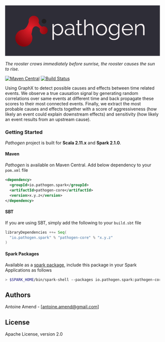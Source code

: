 ![Pathogen](/images/logo.png)

_The rooster crows immediately before sunrise, the rooster causes the sun to rise._

[![Maven Central](https://maven-badges.herokuapp.com/maven-central/io.pathogen.spark/pathogen-core/badge.svg)](https://maven-badges.herokuapp.com/maven-central/com.aamend.spark/pathogen)
[![Build Status](https://travis-ci.org/aamend/pathogen.svg?branch=master)](https://travis-ci.org/aamend/pathogen) 

Using GraphX to detect possible causes and effects between time related events. We observe a true 
causation signal by generating random correlations over same events at different time and back propagate 
these scores to their most connected events. Finally, we extract the most probable causes and effects 
together with a score of aggressiveness (how likely an event could explain downstream effects) and 
sensitivity (how likely an event results from an upstream cause).

### Getting Started

_Pathogen_ project is built for __Scala 2.11.x__ and __Spark 2.1.0__. 

#### Maven

_Pathogen_ is available on Maven Central. Add below dependency to your `pom.xml` file

```xml
<dependency>
  <groupId>io.pathogen.spark</groupId>
  <artifactId>pathogen-core</artifactId>
  <version>x.y.z</version>
</dependency>
```

#### SBT

If you are using SBT, simply add the following to your `build.sbt` file

```scala
libraryDependencies ++= Seq(
  "io.pathogen.spark" % "pathogen-core" % "x.y.z"
)
```

#### Spark Packages

Available as a [spark package](https://spark-packages.org/package/aamend/pathogen), include this package in your Spark Applications as follows

```bash
> $SPARK_HOME/bin/spark-shell --packages io.pathogen.spark:pathogen-core:x.y.z
```

## Authors

Antoine Amend - [[antoine.amend@gmail.com]](antoine.amend@gmail.com)

## License

Apache License, version 2.0